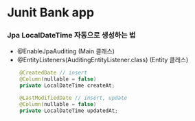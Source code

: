 # Junit Bank app

### Jpa LocalDateTime 자동으로 생성하는 법
- @EnableJpaAuditing (Main 클래스)
- @EntityListeners(AuditingEntityListener.class) (Entity 클래스)
```java
    @CreatedDate // insert
    @Column(nullable = false)
    private LocalDateTime createAt;

    @LastModifiedDate // insert, update
    @Column(nullable = false)
    private LocalDateTime updatedAt;
```